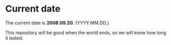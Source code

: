 # Current date

The current date is **2008.09.20.** (YYYY.MM.DD.)

This repository will be good when the world ends, so we will know how long it lasted.